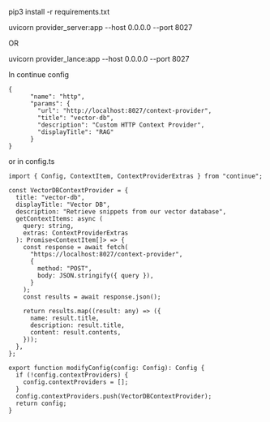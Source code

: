 pip3 install -r requirements.txt


uvicorn provider_server:app --host 0.0.0.0 --port 8027

OR

uvicorn provider_lance:app --host 0.0.0.0 --port 8027



In continue config 

``` 
{
      "name": "http",
      "params": {
        "url": "http://localhost:8027/context-provider",
        "title": "vector-db",
        "description": "Custom HTTP Context Provider",
        "displayTitle": "RAG"
      }
}
```

or in config.ts 

```
import { Config, ContextItem, ContextProviderExtras } from "continue";

const VectorDBContextProvider = {
  title: "vector-db",
  displayTitle: "Vector DB",
  description: "Retrieve snippets from our vector database",
  getContextItems: async (
    query: string,
    extras: ContextProviderExtras
  ): Promise<ContextItem[]> => {
    const response = await fetch(
      "https://localhost:8027/context-provider",
      {
        method: "POST",
        body: JSON.stringify({ query }),
      }
    );
    const results = await response.json();

    return results.map((result: any) => ({
      name: result.title,
      description: result.title,
      content: result.contents,
    }));
  },
};

export function modifyConfig(config: Config): Config {
  if (!config.contextProviders) {
    config.contextProviders = [];
  }
  config.contextProviders.push(VectorDBContextProvider);
  return config;
}

```
